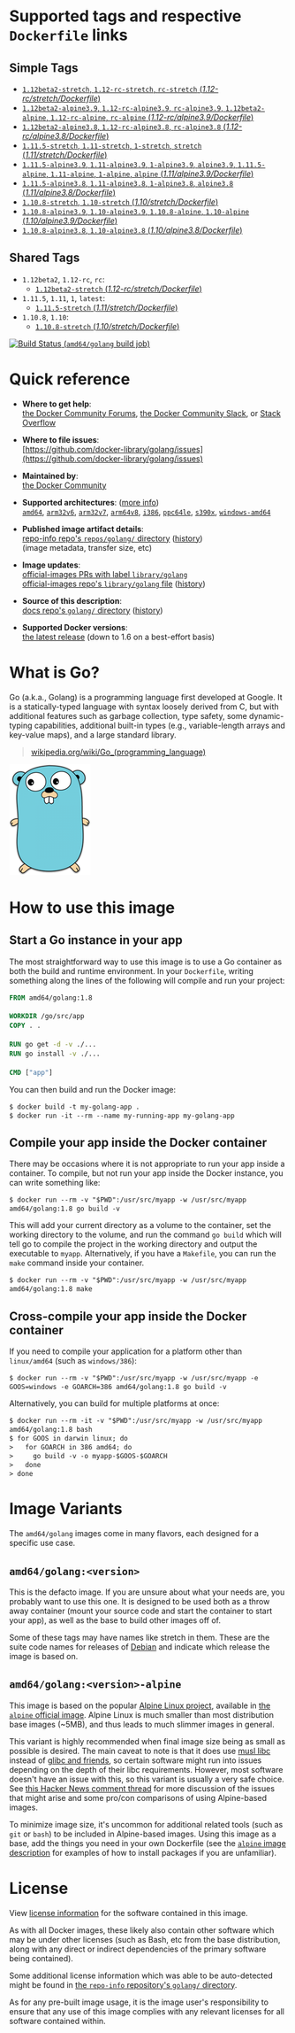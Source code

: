 <!--

********************************************************************************

WARNING:

    DO NOT EDIT "golang/README.md"

    IT IS AUTO-GENERATED

    (from the other files in "golang/" combined with a set of templates)

********************************************************************************

-->

# Supported tags and respective `Dockerfile` links

## Simple Tags

-	[`1.12beta2-stretch`, `1.12-rc-stretch`, `rc-stretch` (*1.12-rc/stretch/Dockerfile*)](https://github.com/docker-library/golang/blob/ad773d11d0bdf21d1f4bc4adf7ea580e71f49d10/1.12-rc/stretch/Dockerfile)
-	[`1.12beta2-alpine3.9`, `1.12-rc-alpine3.9`, `rc-alpine3.9`, `1.12beta2-alpine`, `1.12-rc-alpine`, `rc-alpine` (*1.12-rc/alpine3.9/Dockerfile*)](https://github.com/docker-library/golang/blob/7967b894abc1ff563e2d854afd9beabd37def26c/1.12-rc/alpine3.9/Dockerfile)
-	[`1.12beta2-alpine3.8`, `1.12-rc-alpine3.8`, `rc-alpine3.8` (*1.12-rc/alpine3.8/Dockerfile*)](https://github.com/docker-library/golang/blob/ad773d11d0bdf21d1f4bc4adf7ea580e71f49d10/1.12-rc/alpine3.8/Dockerfile)
-	[`1.11.5-stretch`, `1.11-stretch`, `1-stretch`, `stretch` (*1.11/stretch/Dockerfile*)](https://github.com/docker-library/golang/blob/2e795f515357c575359f0720acaf7f5490f8bcf5/1.11/stretch/Dockerfile)
-	[`1.11.5-alpine3.9`, `1.11-alpine3.9`, `1-alpine3.9`, `alpine3.9`, `1.11.5-alpine`, `1.11-alpine`, `1-alpine`, `alpine` (*1.11/alpine3.9/Dockerfile*)](https://github.com/docker-library/golang/blob/7967b894abc1ff563e2d854afd9beabd37def26c/1.11/alpine3.9/Dockerfile)
-	[`1.11.5-alpine3.8`, `1.11-alpine3.8`, `1-alpine3.8`, `alpine3.8` (*1.11/alpine3.8/Dockerfile*)](https://github.com/docker-library/golang/blob/2e795f515357c575359f0720acaf7f5490f8bcf5/1.11/alpine3.8/Dockerfile)
-	[`1.10.8-stretch`, `1.10-stretch` (*1.10/stretch/Dockerfile*)](https://github.com/docker-library/golang/blob/2e795f515357c575359f0720acaf7f5490f8bcf5/1.10/stretch/Dockerfile)
-	[`1.10.8-alpine3.9`, `1.10-alpine3.9`, `1.10.8-alpine`, `1.10-alpine` (*1.10/alpine3.9/Dockerfile*)](https://github.com/docker-library/golang/blob/7967b894abc1ff563e2d854afd9beabd37def26c/1.10/alpine3.9/Dockerfile)
-	[`1.10.8-alpine3.8`, `1.10-alpine3.8` (*1.10/alpine3.8/Dockerfile*)](https://github.com/docker-library/golang/blob/2e795f515357c575359f0720acaf7f5490f8bcf5/1.10/alpine3.8/Dockerfile)

## Shared Tags

-	`1.12beta2`, `1.12-rc`, `rc`:
	-	[`1.12beta2-stretch` (*1.12-rc/stretch/Dockerfile*)](https://github.com/docker-library/golang/blob/ad773d11d0bdf21d1f4bc4adf7ea580e71f49d10/1.12-rc/stretch/Dockerfile)
-	`1.11.5`, `1.11`, `1`, `latest`:
	-	[`1.11.5-stretch` (*1.11/stretch/Dockerfile*)](https://github.com/docker-library/golang/blob/2e795f515357c575359f0720acaf7f5490f8bcf5/1.11/stretch/Dockerfile)
-	`1.10.8`, `1.10`:
	-	[`1.10.8-stretch` (*1.10/stretch/Dockerfile*)](https://github.com/docker-library/golang/blob/2e795f515357c575359f0720acaf7f5490f8bcf5/1.10/stretch/Dockerfile)

[![Build Status](https://doi-janky.infosiftr.net/job/multiarch/job/amd64/job/golang/badge/icon) (`amd64/golang` build job)](https://doi-janky.infosiftr.net/job/multiarch/job/amd64/job/golang/)

# Quick reference

-	**Where to get help**:  
	[the Docker Community Forums](https://forums.docker.com/), [the Docker Community Slack](https://blog.docker.com/2016/11/introducing-docker-community-directory-docker-community-slack/), or [Stack Overflow](https://stackoverflow.com/search?tab=newest&q=docker)

-	**Where to file issues**:  
	[https://github.com/docker-library/golang/issues](https://github.com/docker-library/golang/issues)

-	**Maintained by**:  
	[the Docker Community](https://github.com/docker-library/golang)

-	**Supported architectures**: ([more info](https://github.com/docker-library/official-images#architectures-other-than-amd64))  
	[`amd64`](https://hub.docker.com/r/amd64/golang/), [`arm32v6`](https://hub.docker.com/r/arm32v6/golang/), [`arm32v7`](https://hub.docker.com/r/arm32v7/golang/), [`arm64v8`](https://hub.docker.com/r/arm64v8/golang/), [`i386`](https://hub.docker.com/r/i386/golang/), [`ppc64le`](https://hub.docker.com/r/ppc64le/golang/), [`s390x`](https://hub.docker.com/r/s390x/golang/), [`windows-amd64`](https://hub.docker.com/r/winamd64/golang/)

-	**Published image artifact details**:  
	[repo-info repo's `repos/golang/` directory](https://github.com/docker-library/repo-info/blob/master/repos/golang) ([history](https://github.com/docker-library/repo-info/commits/master/repos/golang))  
	(image metadata, transfer size, etc)

-	**Image updates**:  
	[official-images PRs with label `library/golang`](https://github.com/docker-library/official-images/pulls?q=label%3Alibrary%2Fgolang)  
	[official-images repo's `library/golang` file](https://github.com/docker-library/official-images/blob/master/library/golang) ([history](https://github.com/docker-library/official-images/commits/master/library/golang))

-	**Source of this description**:  
	[docs repo's `golang/` directory](https://github.com/docker-library/docs/tree/master/golang) ([history](https://github.com/docker-library/docs/commits/master/golang))

-	**Supported Docker versions**:  
	[the latest release](https://github.com/docker/docker-ce/releases/latest) (down to 1.6 on a best-effort basis)

# What is Go?

Go (a.k.a., Golang) is a programming language first developed at Google. It is a statically-typed language with syntax loosely derived from C, but with additional features such as garbage collection, type safety, some dynamic-typing capabilities, additional built-in types (e.g., variable-length arrays and key-value maps), and a large standard library.

> [wikipedia.org/wiki/Go_(programming_language)](http://en.wikipedia.org/wiki/Go_%28programming_language%29)

![logo](https://raw.githubusercontent.com/docker-library/docs/01c12653951b2fe592c1f93a13b4e289ada0e3a1/golang/logo.png)

# How to use this image

## Start a Go instance in your app

The most straightforward way to use this image is to use a Go container as both the build and runtime environment. In your `Dockerfile`, writing something along the lines of the following will compile and run your project:

```dockerfile
FROM amd64/golang:1.8

WORKDIR /go/src/app
COPY . .

RUN go get -d -v ./...
RUN go install -v ./...

CMD ["app"]
```

You can then build and run the Docker image:

```console
$ docker build -t my-golang-app .
$ docker run -it --rm --name my-running-app my-golang-app
```

## Compile your app inside the Docker container

There may be occasions where it is not appropriate to run your app inside a container. To compile, but not run your app inside the Docker instance, you can write something like:

```console
$ docker run --rm -v "$PWD":/usr/src/myapp -w /usr/src/myapp amd64/golang:1.8 go build -v
```

This will add your current directory as a volume to the container, set the working directory to the volume, and run the command `go build` which will tell go to compile the project in the working directory and output the executable to `myapp`. Alternatively, if you have a `Makefile`, you can run the `make` command inside your container.

```console
$ docker run --rm -v "$PWD":/usr/src/myapp -w /usr/src/myapp amd64/golang:1.8 make
```

## Cross-compile your app inside the Docker container

If you need to compile your application for a platform other than `linux/amd64` (such as `windows/386`):

```console
$ docker run --rm -v "$PWD":/usr/src/myapp -w /usr/src/myapp -e GOOS=windows -e GOARCH=386 amd64/golang:1.8 go build -v
```

Alternatively, you can build for multiple platforms at once:

```console
$ docker run --rm -it -v "$PWD":/usr/src/myapp -w /usr/src/myapp amd64/golang:1.8 bash
$ for GOOS in darwin linux; do
>   for GOARCH in 386 amd64; do
>     go build -v -o myapp-$GOOS-$GOARCH
>   done
> done
```

# Image Variants

The `amd64/golang` images come in many flavors, each designed for a specific use case.

## `amd64/golang:<version>`

This is the defacto image. If you are unsure about what your needs are, you probably want to use this one. It is designed to be used both as a throw away container (mount your source code and start the container to start your app), as well as the base to build other images off of.

Some of these tags may have names like stretch in them. These are the suite code names for releases of [Debian](https://wiki.debian.org/DebianReleases) and indicate which release the image is based on.

## `amd64/golang:<version>-alpine`

This image is based on the popular [Alpine Linux project](http://alpinelinux.org), available in [the `alpine` official image](https://hub.docker.com/_/alpine). Alpine Linux is much smaller than most distribution base images (~5MB), and thus leads to much slimmer images in general.

This variant is highly recommended when final image size being as small as possible is desired. The main caveat to note is that it does use [musl libc](http://www.musl-libc.org) instead of [glibc and friends](http://www.etalabs.net/compare_libcs.html), so certain software might run into issues depending on the depth of their libc requirements. However, most software doesn't have an issue with this, so this variant is usually a very safe choice. See [this Hacker News comment thread](https://news.ycombinator.com/item?id=10782897) for more discussion of the issues that might arise and some pro/con comparisons of using Alpine-based images.

To minimize image size, it's uncommon for additional related tools (such as `git` or `bash`) to be included in Alpine-based images. Using this image as a base, add the things you need in your own Dockerfile (see the [`alpine` image description](https://hub.docker.com/_/alpine/) for examples of how to install packages if you are unfamiliar).

# License

View [license information](http://golang.org/LICENSE) for the software contained in this image.

As with all Docker images, these likely also contain other software which may be under other licenses (such as Bash, etc from the base distribution, along with any direct or indirect dependencies of the primary software being contained).

Some additional license information which was able to be auto-detected might be found in [the `repo-info` repository's `golang/` directory](https://github.com/docker-library/repo-info/tree/master/repos/golang).

As for any pre-built image usage, it is the image user's responsibility to ensure that any use of this image complies with any relevant licenses for all software contained within.

